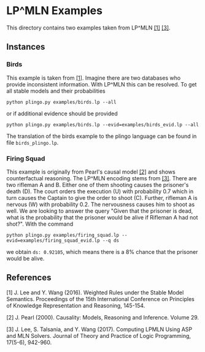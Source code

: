 # LP^MLN Examples

This directory contains two examples taken from LP^MLN [[1]](#1) [[3]](#3).


## Instances
### Birds
This example is taken from [[1]](#1). Imagine there are two databases who provide inconsistent information. With LP^MLN this can be resolved. To get all stable models and their probabilities
```
python plingo.py examples/birds.lp --all
```
or if additional evidence should be provided
```
python plingo.py examples/birds.lp --evid=examples/birds_evid.lp --all
```
The translation of the birds example to the plingo language can be found in file `birds_plingo.lp`.

### Firing Squad
This example is originally from Pearl's causal model [[2]](#2) and shows counterfactual reasoning. The LP^MLN encoding stems from [[3]](#3). There are two rifleman A and B. Either one of them shooting causes the prisoner's death (D). The court orders the execution (U) with probability 0.7 which in turn causes the Captain to give the order to shoot (C). Further, rifleman A is nervous (W) with probability 0.2. The nervousness causes him to shoot as well. We are looking to answer the query "Given that the prisoner is dead, what is the probability that the prisoner would be alive if Rifleman A had not shot?". 
With the command
```
python plingo.py examples/firing_squad.lp --evid=examples/firing_squad_evid.lp --q ds
```
we obtain `ds: 0.92105`, which means there is a 8% chance that the prisoner would be alive.
## References
<a id="1">[1]</a>
J. Lee and Y. Wang (2016).
Weighted Rules under the Stable Model Semantics.
Proceedings of the 15th International Conference on Principles of Knowledge Representation and Reasoning, 145-154.

<a id="2">[2]</a>
J. Pearl (2000).
Causality: Models, Reasoning and Inference.
Volume 29.

<a id="3">[3]</a>
J. Lee, S. Talsania, and Y. Wang (2017).
Computing LPMLN Using ASP and MLN Solvers.
Journal of Theory and Practice of Logic Programming, 17(5-6), 942-960.
